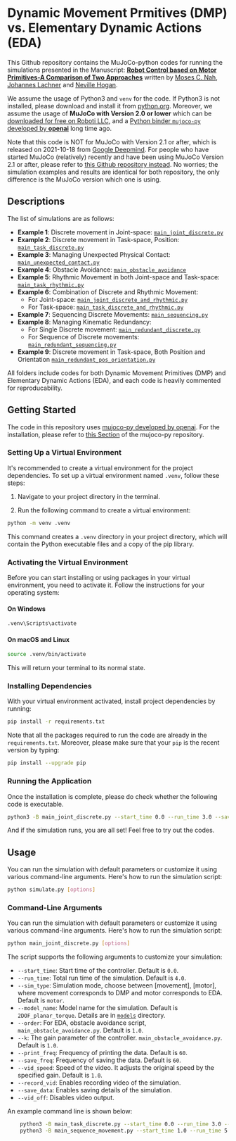# Dynamic Movement Prmitives (DMP) vs. Elementary Dynamic Actions (EDA)

This Github repository contains the MuJoCo-python codes for running the simulations presented in the Manuscript: [**Robot Control based on Motor Primitives-A Comparison of Two Approaches**](https://arxiv.org/abs/2310.18771) written by [Moses C. Nah](https://mosesnah-shared.github.io/about.html), [Johannes Lachner](https://jlachner.github.io/) and [Neville Hogan](https://meche.mit.edu/people/faculty/neville@mit.edu). 

We assume the usage of Python3 and `venv` for the code. If Python3 is not installed, please download and install it from [python.org](https://www.python.org/). Moreover, we assume the usage of **MuJoCo with Version 2.0 or lower** which can be [downloaded for free on Roboti LLC](https://www.roboti.us/download.html), and a [Python binder `mujoco-py` developed by **openai**](https://github.com/openai/mujoco-py)  long time ago.

Note that this code is NOT for MuJoCo with Version 2.1 or after, which is released on 2021-10-18 from [Google Deepmind](https://github.com/google-deepmind/mujoco). For people who have started MuJoCo (relatively) recently and have been using MuJoCo Version 2.1 or after, please refer to [this Github repository instead](https://github.com/mosesnah-shared/DMP_vs_EDA). No worries; the simulation examples and results are identical for both repository, the only difference is the MuJoCo version which one is using.

## Descriptions
The list of simulations are as follows:
- **Example 1**: Discrete movement in Joint-space: [`main_joint_discrete.py`](./main_joint_discrete.py)
- **Example 2**: Discrete movement in Task-space, Position: [`main_task_discrete.py`](./main_task_discrete.py)
- **Example 3**: Managing Unexpected Physical Contact: [`main_unexpected_contact.py`](./main_unexpected_contact.py)
- **Example 4**: Obstacle Avoidance: [`main_obstacle_avoidance`](./main_obstacle_avoidance.py)
- **Example 5**: Rhythmic Movement in both Joint-space and Task-space: [`main_task_rhythmic.py`](./main_task_rhythmic.py)
- **Example 6**: Combination of Discrete and Rhythmic Movement: 
    - For Joint-space: [`main_joint_discrete_and_rhythmic.py`](./main_joint_discrete_and_rhythmic.py)
    - For  Task-space: [`main_task_discrete_and_rhythmic.py`](./main_task_discrete_and_rhythmic.py)
- **Example 7**: Sequencing Discrete Movements: [`main_sequencing.py`](./main_sequencing.py)
- **Example 8**: Managing Kinematic Redundancy:
    - For Single Discrete movement: [`main_redundant_discrete.py`](./main_redundant_discrete.py)
    - For Sequence of Discrete movements: [`main_redundant_sequencing.py`](./main_redundant_sequencing.py)
- **Example 9**: Discrete movement in Task-space, Both Position and Orientation [`main_redundant_pos_orientation.py`](./main_redundant_pos_orientation.py)

All folders include codes for both Dynamic Movement Primitives (DMP) and Elementary Dynamic Actions (EDA), and each code is heavily commented for reproducability.

## Getting Started
The code in this repository uses [mujoco-py developed by openai](https://github.com/openai/mujoco-py). For the installation, please refer to [this Section](https://github.com/openai/mujoco-py?tab=readme-ov-file#install-mujoco) of the mujoco-py repository. 


### Setting Up a Virtual Environment

It's recommended to create a virtual environment for the project dependencies. To set up a virtual environment named `.venv`, follow these steps:

1. Navigate to your project directory in the terminal.

2. Run the following command to create a virtual environment:

```bash
python -m venv .venv
```

This command creates a `.venv` directory in your project directory, which will contain the Python executable files and a copy of the pip library.

### Activating the Virtual Environment

Before you can start installing or using packages in your virtual environment, you need to activate it. Follow the instructions for your operating system:

#### On Windows

```bash
.venv\Scripts\activate
```

#### On macOS and Linux

```bash
source .venv/bin/activate
```

This will return your terminal to its normal state.

### Installing Dependencies
With your virtual environment activated, install project dependencies by running:
```bash
pip install -r requirements.txt
```
Note that all the packages required to run the code are already in the `requirements.txt`. 
Moreover, please make sure that your `pip` is the recent version by typing:
```bash
pip install --upgrade pip
```
### Running the Application
Once the installation is complete, please do check whether the following code is executable.
```bash
python3 -B main_joint_discrete.py --start_time 0.0 --run_time 3.0 --save_data --sim_type motor 
```
And if the simulation runs, you are all set! Feel free to try out the codes.

## Usage

You can run the simulation with default parameters or customize it using various command-line arguments. Here's how to run the simulation script:

```bash
python simulate.py [options]
```

### Command-Line Arguments
You can run the simulation with default parameters or customize it using various command-line arguments. Here's how to run the simulation script:
```bash
python main_joint_discrete.py [options]
```

The script supports the following arguments to customize your simulation:
- `--start_time`: Start time of the controller. Default is `0.0`.
- `--run_time`: Total run time of the simulation. Default is `4.0`.
- `--sim_type`: Simulation mode, choose between [movement], [motor], where movement corresponds to DMP and motor corresponds to EDA. Default is `motor`.
- `--model_name`: Model name for the simulation. Default is `2DOF_planar_torque`. Details are in [`models`](./models) directory.
- `--order`: For EDA, obstacle avoidance script, `main_obstacle_avoidance.py`. Default is `1.0`.
- `--k`: The gain parameter of the controller. `main_obstacle_avoidance.py`. Default is `1.0`.
- `--print_freq`: Frequency of printing the data. Default is `60`.
- `--save_freq`: Frequency of saving the data. Default is `60`.
- `--vid_speed`: Speed of the video. It adjusts the original speed by the specified gain. Default is `1.0`.
- `--record_vid`: Enables recording video of the simulation.
- `--save_data`: Enables saving details of the simulation.
- `--vid_off`: Disables video output.

An example command line is shown below:
```bash
    python3 -B main_task_discrete.py --start_time 0.0 --run_time 3.0 --save_data --sim_type motor 
    python3 -B main_sequence_movement.py --start_time 1.0 --run_time 5.0 --record_vid --sim_type movement
```
